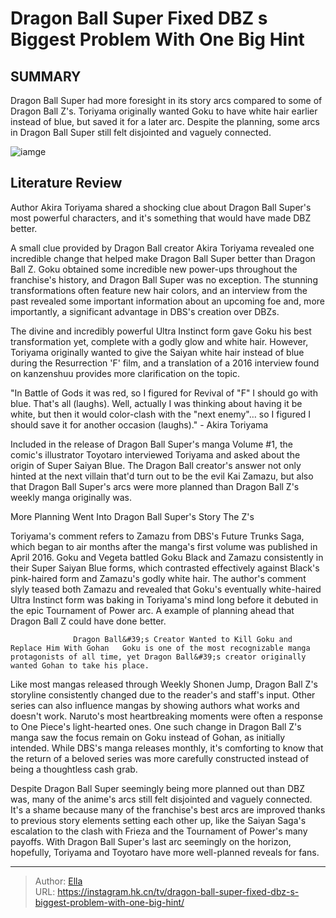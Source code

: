 # Dragon Ball Super Fixed DBZ s Biggest Problem With One Big Hint


## SUMMARY 



  Dragon Ball Super had more foresight in its story arcs compared to some of Dragon Ball Z&#39;s.   Toriyama originally wanted Goku to have white hair earlier instead of blue, but saved it for a later arc.   Despite the planning, some arcs in Dragon Ball Super still felt disjointed and vaguely connected.  

![iamge](https://static1.srcdn.com/wordpress/wp-content/uploads/2023/07/goku-vegeta-heart-attack.jpg)

## Literature Review

Author Akira Toriyama shared a shocking clue about Dragon Ball Super&#39;s most powerful characters, and it&#39;s something that would have made DBZ better.




A small clue provided by Dragon Ball creator Akira Toriyama revealed one incredible change that helped make Dragon Ball Super better than Dragon Ball Z. Goku obtained some incredible new power-ups throughout the franchise&#39;s history, and Dragon Ball Super was no exception. The stunning transformations often feature new hair colors, and an interview from the past revealed some important information about an upcoming foe and, more importantly, a significant advantage in DBS&#39;s creation over DBZs.




The divine and incredibly powerful Ultra Instinct form gave Goku his best transformation yet, complete with a godly glow and white hair. However, Toriyama originally wanted to give the Saiyan white hair instead of blue during the Resurrection &#39;F&#39; film, and a translation of a 2016 interview found on kanzenshuu provides more clarification on the topic.



&#34;In Battle of Gods it was red, so I figured for Revival of &#34;F&#34; I should go with blue. That&#39;s all (laughs). Well, actually I was thinking about having it be white, but then it would color-clash with the &#34;next enemy&#34;… so I figured I should save it for another occasion (laughs).&#34; - Akira Toriyama




Included in the release of Dragon Ball Super&#39;s manga Volume #1, the comic&#39;s illustrator Toyotaro interviewed Toriyama and asked about the origin of Super Saiyan Blue. The Dragon Ball creator&#39;s answer not only hinted at the next villain that&#39;d turn out to be the evil Kai Zamazu, but also that Dragon Ball Super&#39;s arcs were more planned than Dragon Ball Z&#39;s weekly manga originally was.





 More Planning Went Into Dragon Ball Super&#39;s Story The Z&#39;s 
          

Toriyama&#39;s comment refers to Zamazu from DBS&#39;s Future Trunks Saga, which began to air months after the manga&#39;s first volume was published in April 2016. Goku and Vegeta battled Goku Black and Zamazu consistently in their Super Saiyan Blue forms, which contrasted effectively against Black&#39;s pink-haired form and Zamazu&#39;s godly white hair. The author&#39;s comment slyly teased both Zamazu and revealed that Goku&#39;s eventually white-haired Ultra Instinct form was baking in Toriyama&#39;s mind long before it debuted in the epic Tournament of Power arc. A example of planning ahead that Dragon Ball Z could have done better.

                  Dragon Ball&#39;s Creator Wanted to Kill Goku and Replace Him With Gohan   Goku is one of the most recognizable manga protagonists of all time, yet Dragon Ball&#39;s creator originally wanted Gohan to take his place.   




Like most mangas released through Weekly Shonen Jump, Dragon Ball Z&#39;s storyline consistently changed due to the reader&#39;s and staff&#39;s input. Other series can also influence mangas by showing authors what works and doesn&#39;t work. Naruto&#39;s most heartbreaking moments were often a response to One Piece&#39;s light-hearted ones. One such change in Dragon Ball Z&#39;s manga saw the focus remain on Goku instead of Gohan, as initially intended. While DBS&#39;s manga releases monthly, it&#39;s comforting to know that the return of a beloved series was more carefully constructed instead of being a thoughtless cash grab.

          

Despite Dragon Ball Super seemingly being more planned out than DBZ was, many of the anime&#39;s arcs still felt disjointed and vaguely connected. It&#39;s a shame because many of the franchise&#39;s best arcs are improved thanks to previous story elements setting each other up, like the Saiyan Saga&#39;s escalation to the clash with Frieza and the Tournament of Power&#39;s many payoffs. With Dragon Ball Super&#39;s last arc seemingly on the horizon, hopefully, Toriyama and Toyotaro have more well-planned reveals for fans.






---

> Author: [Ella](https://instagram.hk.cn/)  
> URL: https://instagram.hk.cn/tv/dragon-ball-super-fixed-dbz-s-biggest-problem-with-one-big-hint/  

